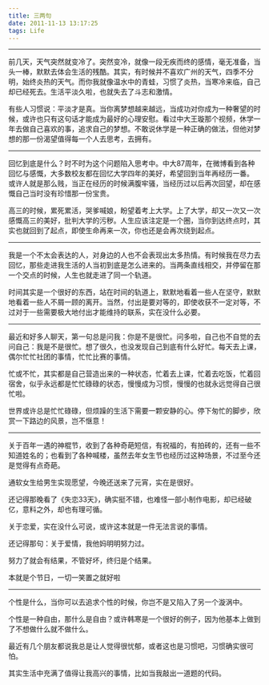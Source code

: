 ```yaml
---
title: 三两句
date: 2011-11-13 13:17:25
tags: Life
---
```


********
    
前几天，天气突然就变冷了。突然变冷，就像一段无疾而终的感情，毫无准备，当头一棒，默默去体会生活的残酷。其实，有时候并不喜欢广州的天气，四季不分明，始终炎热的天气。而你我就像温水中的青蛙，习惯了炎热，当寒冷来临，自己却已经死去。生活平淡久啦，也就失去了斗志和激情。
        
有些人习惯说：平淡才是真。当你离梦想越来越远，当成功对你成为一种奢望的时候，或许也只有这句话才能成为最好的心理安慰。看过中大王璇那个视频，休学一年去做自己喜欢的事，追求自己的梦想。不敢说休学是一种正确的做法，但他对梦想的那一份渴望值得每一个人去思考，去拥有。

<!-- more -->

********

回忆到底是什么？时不时为这个问题陷入思考中。中大87周年，在微博看到各种回忆与感慨，大多数校友都在回忆大学四年的美好，希望回到当年再经历一番。 或许人就是那么贱，当正在经历的时候满腹牢骚，当经历过以后再次回望，却在感慨自己当时没有珍惜那一份宝贵。

高三的时候，累死累活，哭爹喊娘，盼望着考上大学。上了大学，却又一次又一次感慨高三的美好，批判大学的污秽。人生应该注定是一个圈，当你到达终点时，其实也就回到了起点，即使生命再来一次，你也还是会再次绕到起点。
        
********

我是一个不太会表达的人，对身边的人也不会表现出太多热情。有时候我在尽力去回忆，那些走进我生活的人当初到底是怎么进来的。当两条直线相交，并停留在那一个交点的时候，人生也就走进了同一个轨道。
 
时间其实是一个很好的东西，站在时间的轨道上，默默地看着一些人在坚守，默默地看着一些人不屑一顾的离开。当然，付出是要对等的，即使收获不一定对等，不过对于一些需要极大地付出才能维持的联系，实在没什么必要。
       
********

最近和好多人聊天，第一句总是问我：你是不是很忙。问多啦，自己也不自觉的去问自己：我是不是很忙。想了很久，也没发现自己到底有什么好忙。每天去上课，偶尔忙忙社团的事情，忙忙比赛的事情。
     
忙或不忙，其实都是自己营造出来的一种状态，忙着去上课，忙着去吃饭，忙着回宿舍，似乎永远都是忙忙碌碌的状态，慢慢成为习惯，慢慢的也就永远觉得自己很忙啦。
        
世界或许总是忙忙碌碌，但烦躁的生活下需要一颗安静的心。停下匆忙的脚步，欣赏一下路边的风景，岂不惬意！

********
        
关于百年一遇的神棍节，收到了各种奇葩短信，有祝福的，有拍砖的，还有一些不知道姓名的；也看到了各种喊楼，虽然去年女生节也经历过这种场景，不过至今还是觉得有点奇葩。
       
        
通软女生给男生实现愿望，今晚还送来了元宵，实在是很好。
        
        
还记得那晚看了《失恋33天》，确实挺不错，也难怪一部小制作电影，却已经破亿，意料之外，却也有理可循。
        
关于恋爱，实在没什么可说，或许这本就是一件无法言说的事情。
        
还记得那句：关于爱情，我他妈明明努力过。
        
努力了就会有结果，不管好坏，终归是个结果。
        
本就是个节日，一切一笑置之就好啦

********

个性是什么，当你可以去追求个性的时候，你岂不是又陷入了另一个漩涡中。
        
个性是一种自由，那什么是自由？或许韩寒是一个很好的例子，因为他基本上做到了不想做什么就不做什么。
              
最近有几个朋友都说我总是让人觉得很忧郁，或者这也是习惯吧，习惯确实很可怕。
        
其实生活中充满了值得让我高兴的事情，比如当我敲出一道题的代码。     